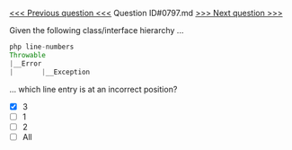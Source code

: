 [<<< Previous question <<<](0796.md)  Question ID#0797.md  [>>> Next question >>>](0798.md) 

Given the following class/interface hierarchy ...


```php
php line-numbers
Throwable
|__Error
|       |__Exception 

```
... which line entry is at an incorrect position?

- [x] 3
- [ ] 1
- [ ] 2
- [ ] All

